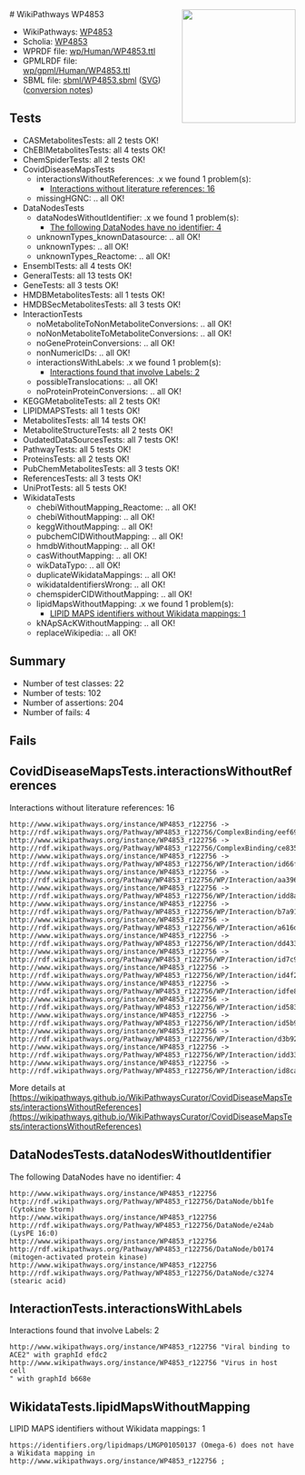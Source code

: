 <img style="float: right; width: 200px" src="../logo.png" />
# WikiPathways WP4853

* WikiPathways: [WP4853](https://identifiers.org/wikipathways:WP4853)
* Scholia: [WP4853](https://scholia.toolforge.org/wikipathways/WP4853)
* WPRDF file: [wp/Human/WP4853.ttl](../wp/Human/WP4853.ttl)
* GPMLRDF file: [wp/gpml/Human/WP4853.ttl](../wp/gpml/Human/WP4853.ttl)
* SBML file: [sbml/WP4853.sbml](../sbml/WP4853.sbml) ([SVG](../sbml/WP4853.svg)) ([conversion notes](../sbml/WP4853.txt))

## Tests
* CASMetabolitesTests: all 2 tests OK!
* ChEBIMetabolitesTests: all 4 tests OK!
* ChemSpiderTests: all 2 tests OK!
* CovidDiseaseMapsTests
    * interactionsWithoutReferences: .x we found 1 problem(s):
        * [Interactions without literature references: 16](#9701cce7)
    * missingHGNC: .. all OK!
* DataNodesTests
    * dataNodesWithoutIdentifier: .x we found 1 problem(s):
        * [The following DataNodes have no identifier: 4](#d2d32fa3)
    * unknownTypes_knownDatasource: .. all OK!
    * unknownTypes: .. all OK!
    * unknownTypes_Reactome: .. all OK!
* EnsemblTests: all 4 tests OK!
* GeneralTests: all 13 tests OK!
* GeneTests: all 3 tests OK!
* HMDBMetabolitesTests: all 1 tests OK!
* HMDBSecMetabolitesTests: all 3 tests OK!
* InteractionTests
    * noMetaboliteToNonMetaboliteConversions: .. all OK!
    * noNonMetaboliteToMetaboliteConversions: .. all OK!
    * noGeneProteinConversions: .. all OK!
    * nonNumericIDs: .. all OK!
    * interactionsWithLabels: .x we found 1 problem(s):
        * [Interactions found that involve Labels: 2](#630d2679)
    * possibleTranslocations: .. all OK!
    * noProteinProteinConversions: .. all OK!
* KEGGMetaboliteTests: all 2 tests OK!
* LIPIDMAPSTests: all 1 tests OK!
* MetabolitesTests: all 14 tests OK!
* MetaboliteStructureTests: all 2 tests OK!
* OudatedDataSourcesTests: all 7 tests OK!
* PathwayTests: all 5 tests OK!
* ProteinsTests: all 2 tests OK!
* PubChemMetabolitesTests: all 3 tests OK!
* ReferencesTests: all 3 tests OK!
* UniProtTests: all 5 tests OK!
* WikidataTests
    * chebiWithoutMapping_Reactome: .. all OK!
    * chebiWithoutMapping: .. all OK!
    * keggWithoutMapping: .. all OK!
    * pubchemCIDWithoutMapping: .. all OK!
    * hmdbWithoutMapping: .. all OK!
    * casWithoutMapping: .. all OK!
    * wikDataTypo: .. all OK!
    * duplicateWikidataMappings: .. all OK!
    * wikidataIdentifiersWrong: .. all OK!
    * chemspiderCIDWithoutMapping: .. all OK!
    * lipidMapsWithoutMapping: .x we found 1 problem(s):
        * [LIPID MAPS identifiers without Wikidata mappings: 1](#7dfdfb41)
    * kNApSAcKWithoutMapping: .. all OK!
    * replaceWikipedia: .. all OK!


## Summary

* Number of test classes: 22
* Number of tests: 102
* Number of assertions: 204
* Number of fails: 4

## Fails

<a name="9701cce7" />

## CovidDiseaseMapsTests.interactionsWithoutReferences

Interactions without literature references: 16
```
http://www.wikipathways.org/instance/WP4853_r122756 -> http://rdf.wikipathways.org/Pathway/WP4853_r122756/ComplexBinding/eef69
http://www.wikipathways.org/instance/WP4853_r122756 -> http://rdf.wikipathways.org/Pathway/WP4853_r122756/ComplexBinding/ce835
http://www.wikipathways.org/instance/WP4853_r122756 -> http://rdf.wikipathways.org/Pathway/WP4853_r122756/WP/Interaction/id66f48e91
http://www.wikipathways.org/instance/WP4853_r122756 -> http://rdf.wikipathways.org/Pathway/WP4853_r122756/WP/Interaction/aa396
http://www.wikipathways.org/instance/WP4853_r122756 -> http://rdf.wikipathways.org/Pathway/WP4853_r122756/WP/Interaction/idd8af1708
http://www.wikipathways.org/instance/WP4853_r122756 -> http://rdf.wikipathways.org/Pathway/WP4853_r122756/WP/Interaction/b7a91
http://www.wikipathways.org/instance/WP4853_r122756 -> http://rdf.wikipathways.org/Pathway/WP4853_r122756/WP/Interaction/a616d
http://www.wikipathways.org/instance/WP4853_r122756 -> http://rdf.wikipathways.org/Pathway/WP4853_r122756/WP/Interaction/dd433
http://www.wikipathways.org/instance/WP4853_r122756 -> http://rdf.wikipathways.org/Pathway/WP4853_r122756/WP/Interaction/id7c94a43
http://www.wikipathways.org/instance/WP4853_r122756 -> http://rdf.wikipathways.org/Pathway/WP4853_r122756/WP/Interaction/id4f2a84fe
http://www.wikipathways.org/instance/WP4853_r122756 -> http://rdf.wikipathways.org/Pathway/WP4853_r122756/WP/Interaction/idfe8f5f72
http://www.wikipathways.org/instance/WP4853_r122756 -> http://rdf.wikipathways.org/Pathway/WP4853_r122756/WP/Interaction/id58393c41
http://www.wikipathways.org/instance/WP4853_r122756 -> http://rdf.wikipathways.org/Pathway/WP4853_r122756/WP/Interaction/id5b9fb57
http://www.wikipathways.org/instance/WP4853_r122756 -> http://rdf.wikipathways.org/Pathway/WP4853_r122756/WP/Interaction/d3b92
http://www.wikipathways.org/instance/WP4853_r122756 -> http://rdf.wikipathways.org/Pathway/WP4853_r122756/WP/Interaction/idd3306a7b
http://www.wikipathways.org/instance/WP4853_r122756 -> http://rdf.wikipathways.org/Pathway/WP4853_r122756/WP/Interaction/id8ca14613
```

More details at [https://wikipathways.github.io/WikiPathwaysCurator/CovidDiseaseMapsTests/interactionsWithoutReferences](https://wikipathways.github.io/WikiPathwaysCurator/CovidDiseaseMapsTests/interactionsWithoutReferences)

<a name="d2d32fa3" />

## DataNodesTests.dataNodesWithoutIdentifier

The following DataNodes have no identifier: 4
```
http://www.wikipathways.org/instance/WP4853_r122756 http://rdf.wikipathways.org/Pathway/WP4853_r122756/DataNode/bb1fe (Cytokine Storm)
http://www.wikipathways.org/instance/WP4853_r122756 http://rdf.wikipathways.org/Pathway/WP4853_r122756/DataNode/e24ab (LysPE 16:0)
http://www.wikipathways.org/instance/WP4853_r122756 http://rdf.wikipathways.org/Pathway/WP4853_r122756/DataNode/b0174 (mitogen-activated protein kinase)
http://www.wikipathways.org/instance/WP4853_r122756 http://rdf.wikipathways.org/Pathway/WP4853_r122756/DataNode/c3274 (stearic acid)
```

<a name="630d2679" />

## InteractionTests.interactionsWithLabels

Interactions found that involve Labels: 2
```
http://www.wikipathways.org/instance/WP4853_r122756 "Viral binding to ACE2" with graphId efdc2
http://www.wikipathways.org/instance/WP4853_r122756 "Virus in host cell
" with graphId b668e
```

<a name="7dfdfb41" />

## WikidataTests.lipidMapsWithoutMapping

LIPID MAPS identifiers without Wikidata mappings: 1
```
https://identifiers.org/lipidmaps/LMGP01050137 (Omega-6) does not have a Wikidata mapping in http://www.wikipathways.org/instance/WP4853_r122756 ; 
```

